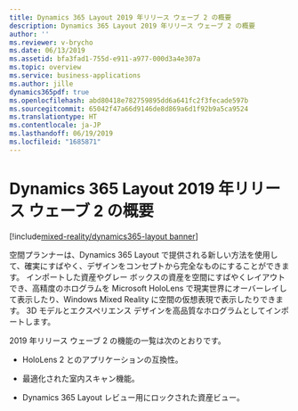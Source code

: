 ```yaml
---
title: Dynamics 365 Layout 2019 年リリース ウェーブ 2 の概要
description: Dynamics 365 Layout 2019 年リリース ウェーブ 2 の概要
author: ''
ms.reviewer: v-brycho
ms.date: 06/13/2019
ms.assetid: bfa3fad1-755d-e911-a977-000d3a4e307a
ms.topic: overview
ms.service: business-applications
ms.author: jille
dynamics365pdf: true
ms.openlocfilehash: abd80418e782759895dd6a641fc2f3fecade597b
ms.sourcegitcommit: 65042f47a66d9146de8d869a6d1f92b9a5ca9524
ms.translationtype: HT
ms.contentlocale: ja-JP
ms.lasthandoff: 06/19/2019
ms.locfileid: "1685871"
---
```

# <a name="overview-of-dynamics-365-layout-2019-release-wave-2"></a>Dynamics 365 Layout 2019 年リリース ウェーブ 2 の概要
[!include[mixed-reality/dynamics365-layout banner](../includes/mixed-reality/dynamics365-layout.md)]

空間プランナーは、Dynamics 365 Layout で提供される新しい方法を使用して、確実にすばやく、デザインをコンセプトから完全なものにすることができます。 インポートした資産やグレー ボックスの資産を空間にすばやくレイアウトでき、高精度のホログラムを Microsoft HoloLens で現実世界にオーバーレイして表示したり、Windows Mixed Reality に空間の仮想表現で表示したりできます。 3D モデルとエクスペリエンス デザインを高品質なホログラムとしてインポートします。

2019 年リリース ウェーブ 2 の機能の一覧は次のとおりです。

- HoloLens 2 とのアプリケーションの互換性。

- 最適化された室内スキャン機能。

- Dynamics 365 Layout レビュー用にロックされた資産ビュー。
